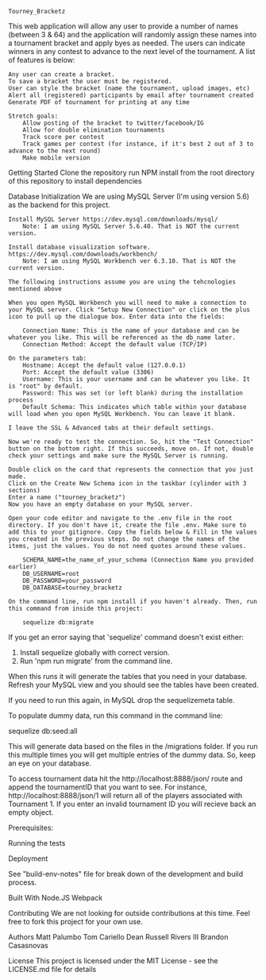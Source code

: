 
    Tourney_Bracketz

This web application will allow any user to provide a number of names (between 3 & 64) and the application will randomly assign these names into a tournament bracket and apply byes as needed. The users can indicate winners in any contest to advance to the next level of the tournament. A list of features is below:

    Any user can create a bracket.
    To save a bracket the user must be registered.
    User can style the bracket (name the tournament, upload images, etc)
    Alert all (registered) participants by email after tournament created
    Generate PDF of tournament for printing at any time

    Stretch goals:
        Allow posting of the bracket to twitter/facebook/IG
        Allow for double elimination tournaments
        Track score per contest
        Track games per contest (for instance, if it's best 2 out of 3 to advance to the next round)
        Make mobile version

Getting Started
Clone the repository
run NPM install from the root directory of this repository to install dependencies

Database Initialization
    We are using MySQL Server (I'm using version 5.6) as the backend for this project.

    Install MySQL Server https://dev.mysql.com/downloads/mysql/
        Note: I am using MySQL Server 5.6.40. That is NOT the current version.
    
    Install database visualization software. https://dev.mysql.com/downloads/workbench/
        Note: I am using MySQL Workbench ver 6.3.10. That is NOT the current version.
    
    The following instructions assume you are using the tehcnologies mentioned above
    
    When you open MySQL Workbench you will need to make a connection to your MySQL server. Click "Setup New Connection" or click on the plus icon to pull up the dialogue box. Enter data into the fields:

        Connection Name: This is the name of your database and can be whatever you like. This will be referenced as the db_name later.
        Connection Method: Accept the default value (TCP/IP)
        
    On the parameters tab:
        Hostname: Accept the default value (127.0.0.1)
        Port: Accept the default value (3306)
        Username: This is your username and can be whatever you like. It is "root" by default.
        Password: This was set (or left blank) during the installation process
        Default Schema: This indicates which table within your database will load when you open MySQL Workbench. You can leave it blank.

    I leave the SSL & Advanced tabs at their default settings.

    Now we're ready to test the connection. So, hit the "Test Connection" button on the bottom right. If this succeeds, move on. If not, double check your settings and make sure the MySQL Server is running.

    Double click on the card that represents the connection that you just made.
    Click on the Create New Schema icon in the taskbar (cylinder with 3 sections)
    Enter a name ("tourney_bracketz")
    Now you have an empty database on your MySQL server.

    Open your code editor and navigate to the .env file in the root directory. If you don't have it, create the file .env. Make sure to add this to your gitignore. Copy the fields below & Fill in the values you created in the previous steps. Do not change the names of the items, just the values. You do not need quotes around these values.

        SCHEMA_NAME=the_name_of_your_schema (Connection Name you provided earlier)
        DB_USERNAME=root
        DB_PASSWORD=your_password
        DB_DATABASE=tourney_bracketz
    
    On the command line, run npm install if you haven't already. Then, run this command from inside this project:

        sequelize db:migrate

   If you get an error saying that 'sequelize' command doesn't exist either:

   1. Install sequelize globally with correct version.
   2. Run 'npm run migrate' from the command line.

   When this runs it will generate the tables that you need in your database. Refresh your MySQL view and you should see the tables have been created.

   If you need to run this again, in MySQL drop the sequelizemeta table.

   To populate dummy data, run this command in the command line:

   sequelize db:seed:all

   This will generate data based on the files in the /migrations folder. If you run this multiple times you will get multiple entries of the dummy data. So, keep an eye on your database.

   To access tournament data hit the http://localhost:8888/json/ route and append the tournamentID that you want to see. For instance, http://localhost:8888/json/1 will return all of the players associated with Tournament 1. If you enter an invalid tournament ID you will recieve back an empty object.















Prerequisites:

Running the tests

Deployment

See "build-env-notes" file for break down of the development and build process.


Built With
Node.JS
Webpack


Contributing
We are not looking for outside contributions at this time. Feel free to fork this project for your own use.

Authors
Matt Palumbo
Tom Cariello
Dean Russell Rivers III
Brandon Casasnovas


License
This project is licensed under the MIT License - see the LICENSE.md file for details


